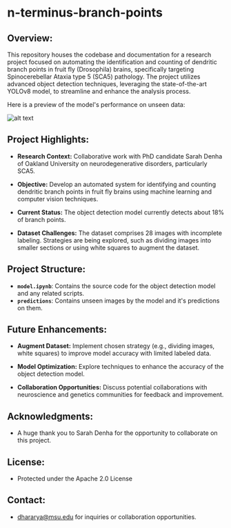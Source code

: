 # n-terminus-branch-points

## Overview:

This repository houses the codebase and documentation for a research project focused on automating the identification and counting of dendritic branch points in fruit fly (Drosophila) brains, specifically targeting Spinocerebellar Ataxia type 5 (SCA5) pathology. The project utilizes advanced object detection techniques, leveraging the state-of-the-art YOLOv8 model, to streamline and enhance the analysis process.

Here is a preview of the model's performance on unseen data:

![alt text](https://github.com/[aryandhr]/[n-terminus-branch-points]/blob/[main]/20x-Delta-N-GM-120HR-L1-N1-A3-FINAL-SAD111919.tif?raw=true)

## Project Highlights:

- **Research Context:** Collaborative work with PhD candidate Sarah Denha of Oakland University on neurodegenerative disorders, particularly SCA5.
  
- **Objective:** Develop an automated system for identifying and counting dendritic branch points in fruit fly brains using machine learning and computer vision techniques.

- **Current Status:** The object detection model currently detects about 18% of branch points.

- **Dataset Challenges:** The dataset comprises 28 images with incomplete labeling. Strategies are being explored, such as dividing images into smaller sections or using white squares to augment the dataset.

## Project Structure:

- **`model.ipynb`**: Contains the source code for the object detection model and any related scripts.
- **`predictions`**: Contains unseen images by the model and it's predictions on them.

## Future Enhancements:

- **Augment Dataset:** Implement chosen strategy (e.g., dividing images, white squares) to improve model accuracy with limited labeled data.

- **Model Optimization:** Explore techniques to enhance the accuracy of the object detection model.

- **Collaboration Opportunities:** Discuss potential collaborations with neuroscience and genetics communities for feedback and improvement.

## Acknowledgments:

- A huge thank you to Sarah Denha for the opportunity to collaborate on this project.

## License:

- Protected under the Apache 2.0 License

## Contact:

- dhararya@msu.edu for inquiries or collaboration opportunities.
